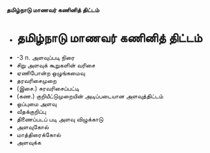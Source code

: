 **தமிழ்நாடு மாணவர் கணினித் திட்டம்**
- # தமிழ்நாடு மாணவர் கணினித் திட்டம்
- -3 n. அளவுப்படி நிரை
- சிறு அளவுக் கூறுகளின் வரிசை
- ஏணிபோன்ற ஒழுங்கமைவு
- தரவரிசைமுறை
- (இசை.) சுரவரிசைப்பட்டி
- (கண.) குறியீட்டுமுறையின் அடிப்படையான அளவுத்திட்டம்
- ஒப்புமை அளவு
- வீதக்குறிப்பு
- திணைப்படப் படி அளவு விழுக்காடு
- அளவுகோல்
- மாத்திரைக்கோல்
- அளவுக்க

